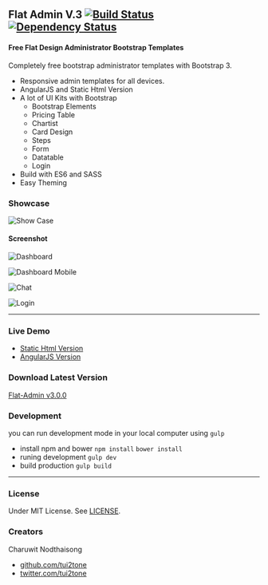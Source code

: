 ## Flat Admin V.3 [![Build Status](https://travis-ci.org/tui2tone/flat-admin-bootstrap-templates.svg?branch=dev-v3)](https://travis-ci.org/tui2tone/flat-admin-bootstrap-templates) [![Dependency Status](https://gemnasium.com/badges/github.com/tui2tone/flat-admin-bootstrap-templates.svg)](https://gemnasium.com/github.com/tui2tone/flat-admin-bootstrap-templates)

#### Free Flat Design Administrator Bootstrap Templates

Completely free bootstrap administrator templates with Bootstrap 3.

- Responsive admin templates for all devices.
- AngularJS and Static Html Version
- A lot of UI Kits with Bootstrap
  - Bootstrap Elements
  - Pricing Table
  - Chartist
  - Card Design
  - Steps
  - Form
  - Datatable
  - Login
- Build with ES6 and SASS
- Easy Theming

### Showcase

![Show Case](http://templates.tui2tone.com/flat-admin/assets/images/flat-admin-showcase-mini.jpg)


#### Screenshot

![Dashboard](http://templates.tui2tone.com/flat-admin/assets/images/dashboard.png)

![Dashboard Mobile](http://templates.tui2tone.com/flat-admin/assets/images/dashboard-mobile.png)

![Chat](http://templates.tui2tone.com/flat-admin/assets/images/messaging.png)

![Login](http://templates.tui2tone.com/flat-admin/assets/images/login.png)

---

### Live Demo

- [Static Html Version](http://tui2tone.github.io/flat-admin-bootstrap-templates/html/index.html)
- [AngularJS Version](http://tui2tone.github.io/flat-admin-bootstrap-templates/angularjs/index.html)

### Download Latest Version

[Flat-Admin v3.0.0](https://github.com/tui2tone/flat-admin-bootstrap-templates/archive/master.zip)

### Development

you can run development mode in your local computer using `gulp`

- install npm and bower
  `npm install` `bower install`
- runing development
  `gulp dev`
- build production
  `gulp build`

---

### License

Under MIT License. See [LICENSE](https://github.com/tui2tone/flat-admin-bootstrap-templates/blob/master/LICENSE).

### Creators

Charuwit Nodthaisong

- [github.com/tui2tone](https://github.com/tui2tone)
- [twitter.com/tui2tone](https://twitter.com/tui2tone)